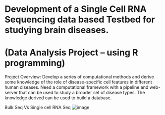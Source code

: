 #         Development of a Single Cell RNA Sequencing data based Testbed for studying brain diseases.
#                         (Data Analysis Project – using R programming)


Project Overview:
Develop a series of computational methods and derive  some knowledge of the role of disease-specific cell features in different human diseases. 
Need a computational framework with a pipeline and web-server that can be used to study a broader set of disease types. The knowledge derived can be used to build a database.

Bulk Seq Vs Single cell RNA Seq
![image](https://github.com/zcslab/Brain_SC_2020summer_intern/blob/master/fig/scRNA_overview.jpg)

